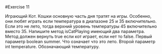 #Exercise 11

Играющий Кот.
Кошки основную часть дня тратят на игры. Особенно, они любят играть если температура в диапазоне 25 и 35 включительно. 
Если это не лето, тогда верхний уровень температуры 45 включительно вместо 35. 
Напишите метод isCatPlaying имеющий два параметра. Метод должен вернуть true если кот играет, если нет то false.
Первый параметр boolean summer. Что означает что это лето. 
Второй параметр int temperature. Обозначающий температуру. 
